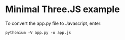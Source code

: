 Minimal Three.JS example
========================

To convert the app.py file to Javascript, enter:

    pythonium -V app.py -o app.js


